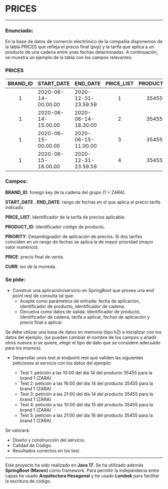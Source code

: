 # PRICES
<hr>

### Enunciado:
En la base de datos de comercio electrónico de la compañía disponemos de la tabla
PRICES que refleja el precio final (pvp) y la tarifa que aplica a un producto de una cadena
entre unas fechas determinadas. A continuación, se muestra un ejemplo de la tabla con los
campos relevantes:

### PRICES

| BRAND_ID | START_DATE            | END_DATE            | PRICE_LIST | PRODUCT_ID | PRIORITY | PRICE | CURR |
|:--------:|-----------------------|---------------------|:----------:|:----------:|:--------:|:-----:|:----:|
|    1     | 2020-06-14-00.00.00   | 2020-12-31-23.59.59 |     1      |   35455    |    0     | 35.50 | EUR  |
|    1     | 2020-06-14-15.00.00   | 2020-06-14-18.30.00 |     2      |   35455    |    1     | 25.45 | EUR  |
|    1     | 2020-06-15-00.00.00   | 2020-06-15-11.00.00 |     3      |   35455    |    1     | 30.50 | EUR  |
|    1     | 2020-06-15-16.00.00   | 2020-12-31-23.59.59 |     4      |   35455    |    1     | 38.95 | EUR  |



### Campos:

**BRAND_ID**: foreign key de la cadena del grupo (1 = ZARA).

**START_DATE** , **END_DATE**: rango de fechas en el que aplica el precio tarifa indicado.

**PRICE_LIST**: Identificador de la tarifa de precios aplicable.

**PRODUCT_ID**: Identificador código de producto.

**PRIORITY**: Desambiguador de aplicación de precios. Si dos tarifas coinciden en un rango de fechas se aplica la de mayor prioridad (mayor valor numérico).

**PRICE**: precio final de venta.

**CURR**: iso de la moneda.

### Se pide:
* Construir una aplicación/servicio en SpringBoot que provea una end point rest de
consulta tal que:
  * Acepte como parámetros de entrada: fecha de aplicación, identificador de
  producto, identificador de cadena.
  * Devuelva como datos de salida: identificador de producto, identificador de
  cadena, tarifa a aplicar, fechas de aplicación y precio final a aplicar.
  
Se debe utilizar una base de datos en memoria (tipo h2) e inicializar con los datos del
  ejemplo, (se pueden cambiar el nombre de los campos y añadir otros nuevos si se quiere,
  elegir el tipo de dato que se considere adecuado para los mismos).

* Desarrollar unos test al endpoint rest que validen las siguientes peticiones al servicio
con los datos del ejemplo:

  * Test 1: petición a las 10:00 del día 14 del producto 35455 para la brand 1
  (ZARA)
  * Test 2: petición a las 16:00 del día 14 del producto 35455 para la brand 1
  (ZARA)
  * Test 3: petición a las 21:00 del día 14 del producto 35455 para la brand 1
  (ZARA)
  * Test 4: petición a las 10:00 del día 15 del producto 35455 para la brand 1
  (ZARA)
  * Test 5: petición a las 21:00 del día 16 del producto 35455 para la brand 1
  (ZARA)

Se valorará:
* Diseño y construcción del servicio.
* Calidad de Código.
* Resultados correctos en los test.
<hr>

Este proyecto ha sido realizado en **Java 17**. Se ha utilizado además **SpringBoot (Maven)** como framework.
Para permitir la independecia entre capas he usado **Arquitectura Hexagonal** y he usado **Lombok** para facilitar la escritura de código.